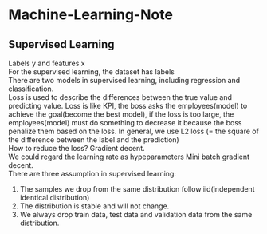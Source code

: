 # Machine-Learning-Note
## Supervised Learning
Labels y and features x   
For the supervised learning, the dataset has labels   
There are two models in supervised learning, including regression and classification.   
Loss is used to describe the differences between the true value and predicting value. Loss is like KPI, the boss asks the employees(model) to achieve the goal(become the best model), if the loss is too large, the employees(model) must do something to decrease it because the boss penalize them based on the loss. In general, we use L2 loss (= the square of the difference between the label and the prediction)     
How to reduce the loss? Gradient decent.    
We could regard the learning rate as hypeparameters
Mini batch gradient decent.   
There are three assumption in supervised learning:  
1. The samples we drop from the same distribution follow iid(independent identical distribution)    
2. The distribution is stable and will not change.  
3. We always drop train data, test data and validation data from the same distribution.  
